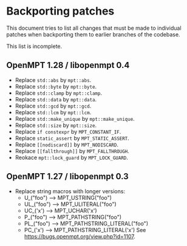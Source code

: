 
Backporting patches
===================

This document tries to list all changes that must be made to individual
patches when backporting them to earlier branches of the codebase.

This list is incomplete.

OpenMPT 1.28 / libopenmpt 0.4
-----------------------------

 *  Replace `std::abs` by `mpt::abs`.
 *  Replace `std::byte` by `mpt::byte`.
 *  Replace `std::clamp` by `mpt::clamp`.
 *  Replace `std::data` by `mpt::data`.
 *  Replace `std::gcd` by `mpt::gcd`.
 *  Replace `std::lcm` by `mpt::lcm`.
 *  Replace `std::make_unique` by `mpt::make_unique`.
 *  Replace `std::size` by `mpt::size`.
 *  Replace `if constexpr` by `MPT_CONSTANT_IF`.
 *  Replace `static_assert` by `MPT_STATIC_ASSERT`.
 *  Replace `[[nodiscard]]` by `MPT_NODISCARD`.
 *  Replace `[[fallthrough]]` by `MPT_FALLTHROUGH`.
 *  Reokace `mpt::lock_guard` by `MPT_LOCK_GUARD`.

OpenMPT 1.27 / libopenmpt 0.3 
-----------------------------

 *  Replace string macros with longer versions:
     *  U_("foo") --> MPT_USTRING("foo")
     *  UL_("foo") --> MPT_ULITERAL("foo")
     *  UC_('x') --> MPT_UCHAR('x')
     *  P_("foo") --> MPT_PATHSTRING("foo")
     *  PL_("foo") --> MPT_PATHSTRING_LITERAL("foo")
     *  PC_('x') --> MPT_PATHSTRING_LITERAL('x')
    See <https://bugs.openmpt.org/view.php?id=1107>.
